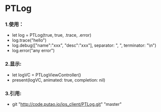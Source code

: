 # PTLog
### 1.使用：
* let log = PTLog(true, true, .trace, .error)
* log.trace("hello")
* log.debug(["name":"xxx", "desc":"xxx"], separator: ", ", terminator: "\n")
* log.error("any error")

### 2.显示:
* let logVC = PTLogViewController()
* present(logVC, animated: true, completion: nil)

### 3.引用:
* git "http://code.putao.io/ios_client/PTLog.git" "master"